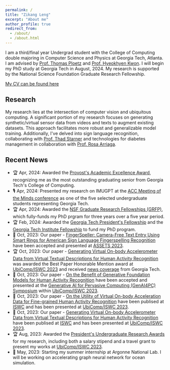 ```yaml
---
permalink: /
title: "Zikang Leng"
excerpt: "About me"
author_profile: true
redirect_from:
  - /about/
  - /about.html
---
```


I am a third/final year Undergrad student with the College of Computing double majoring in Computer Science and Physics at
Georgia Tech, Atlanta. I am advised by [Prof. Thomas Ploetz](https://www.cc.gatech.edu/people/thomas-ploetz)
and [Prof. Hyeokhyen Kwon](https://kwonvitallab.github.io/members/hyeok-kwon.html). I will begin my PhD study at Georgia Tech in August, 2024. My research is supported by the National Science Foundation Graduate Research Fellowship.

[My CV can be found here](../files/Resume.pdf)

## Research

My research lies at the intersection of computer vision and ubiquitous computing. A significant portion of my research focuses on generating synthetic/virtual sensor data from videos and texts to augment existing datasets. This approach facilitates more robust and generalizable model training. Additionally, I've delved into sign language recognition, collaborating with [Prof. Thad Starner](https://www.cc.gatech.edu/people/thad-starner) and technologies for diabetes management in collaboration with [Prof. Rosa Arriaga](https://sites.google.com/view/riarriaga/home?authuser=0).

## Recent News

- 🏆 Apr, 2024: Awarded the [Provost's Academic Excellence Award](https://loveaward.oue.gatech.edu/provost-excellence-award/#:~:text=Established%20in%202021%2C%20the%20Provost's,scholastic%20record%20from%20their%20college.), recognizing me as the most outstanding graduating senior from Georgia Tech's College of Computing. 
- 🎙️ Apr, 2024: Presented my research on IMUGPT at the [ACC Meeting of the Minds conference](https://motm2024conference.nd.edu/) as one of the five selected undergraduate students representing Georgia Tech. 
- 🏆 Apr, 2024: Awarded the [NSF Graduate Research Fellowships (GRFP)](https://www.nsfgrfp.org/), which fully-funds my PhD prgram for three years over a five year period. 
- 🏆 Feb, 2024: Awarded the [Georgia Tech President's Fellowship](https://grad.gatech.edu/presidents-fellowship) and the [Georgia Tech Institute Fellowship](https://grad.gatech.edu/georgia-tech-institute-fellowship) to fund my PhD program.
- 📖 Oct, 2023: Our paper - [FingerSpeller: Camera-Free Text Entry Using Smart Rings for American Sign Language Fingerspelling Recognition](https://dl.acm.org/doi/10.1145/3597638.3614491) have been accepted and presented at [ASSETS 2023](https://assets23.sigaccess.org/).
- 🏆 Oct, 2023: Our paper - [Generating Virtual On-body Accelerometer Data from Virtual Textual Descriptions for Human Activity Recognition](https://dl.acm.org/doi/10.1145/3594738.3611361) was awarded the Best Paper Honorable Mention award at [UbiComp/ISWC 2023](https://www.ubicomp.org/ubicomp-iswc-2023/) and received [news coverage](https://www.cc.gatech.edu/news/student-shows-chatgpt-can-save-time-resources-sensory-data-researchers) from Georgia Tech.
- 📖 Oct, 2023: Our paper - [On the Benefit of Generative Foundation Models for Human Activity Recognition](https://arxiv.org/abs/2310.12085) have been accepted and presented at the [Generative AI for Pervasive Computing (GenAI4PC) Symposium](https://www.ubicomp.org/ubicomp-iswc-2023/program/workshops-and-symposia/genai4pc-symposium/) within [UbiComp/ISWC 2023](https://www.ubicomp.org/ubicomp-iswc-2023/).
- 📖 Oct, 2023: Our paper - [On the Utility of Virtual On-body Acceleration Data for Fine-grained Human Activity Recognition](https://dl.acm.org/doi/10.1145/3594738.3611364) have been publised at [ISWC](https://dl.acm.org/doi/proceedings/10.1145/3594738) and has been presented at [UbiComp/ISWC 2023](https://www.ubicomp.org/ubicomp-iswc-2023/).
- 📖 Oct, 2023: Our paper - [Generating Virtual On-body Accelerometer Data from Virtual Textual Descriptions for Human Activity Recognition](https://dl.acm.org/doi/10.1145/3594738.3611361) have been publised at [ISWC](https://dl.acm.org/doi/proceedings/10.1145/3594738) and has been presented at [UbiComp/ISWC 2023](https://www.ubicomp.org/ubicomp-iswc-2023/).
- 🏆 Aug, 2023: Awarded the [President's Undergraduate Research Awards](https://undergradresearch.gatech.edu/content/presidents-undergraduate-research-awards) for my research, including both a salary stipend and a travel grant to present my works at [UbiComp/ISWC 2023](https://www.ubicomp.org/ubicomp-iswc-2023/).
- 🎉 May, 2023: Starting my summer internship at Argonne National Lab. I will be working on accelerating graph neural network for ocean simulation.
